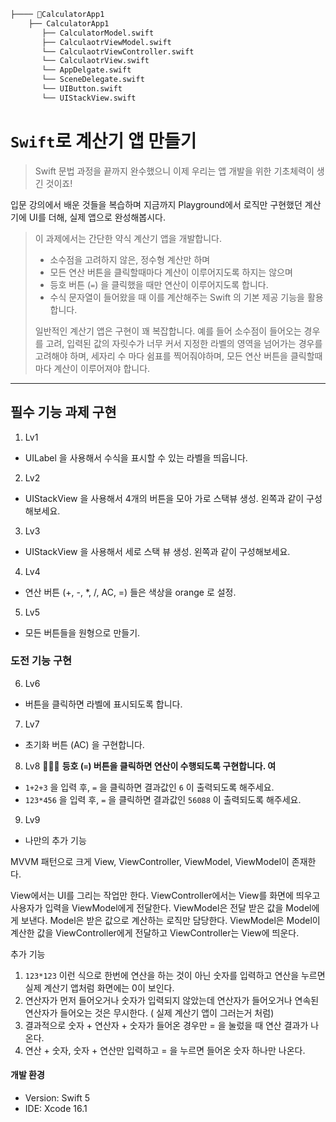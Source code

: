 ```bash
├──── CalculatorApp1
    ├── CalculatorApp1
       ├── CalculatorModel.swift
       ├── CalculaotrViewModel.swift
       └── CalculaotrViewController.swift
       └── CalculaotrView.swift
       └── AppDelgate.swift
       └── SceneDelegate.swift
       └── UIButton.swift
       └── UIStackView.swift
```

# `Swift`로 계산기 앱 만들기

> Swift 문법 과정을 끝까지 완수했으니 이제 우리는 앱 개발을 위한 기초체력이 생긴 것이죠! 

입문 강의에서 배운 것들을 복습하며 지금까지 Playground에서 로직만 구현했던 계산기에 UI를 더해, 실제 앱으로 완성해봅시다. 

> 이 과제에서는 간단한 약식 계산기 앱을 개발합니다.
> 
> 
>    - 소수점을 고려하지 않은, 정수형 계산만 하며
>    - 모든 연산 버튼을 클릭할때마다 계산이 이루어지도록 하지는 않으며
>    - 등호 버튼 (`=`) 을 클릭했을 때만 연산이 이루어지도록 합니다.
>    - 수식 문자열이 들어왔을 때 이를 계산해주는 Swift 의 기본 제공 기능을 활용합니다.
> 
> 일반적인 계산기 앱은 구현이 꽤 복잡합니다. 예를 들어 소수점이 들어오는 경우를 고려, 입력된 값의 자릿수가 너무 커서 지정한 라벨의 영역을 넘어가는 경우를 고려해야 하며, 세자리 수 마다 쉼표를 찍어줘야하며, 모든 연산 버튼을 클릭할때마다 계산이 이루어져야 합니다. 
>

---

## 필수 기능 과제 구현 

1. Lv1 
- UILabel 을 사용해서 수식을 표시할 수 있는 라벨을 띄웁니다.

2. Lv2
- UIStackView 을 사용해서 4개의 버튼을 모아 가로 스택뷰 생성. 왼쪽과 같이 구성해보세요.

3. Lv3
- UIStackView 을 사용해서 세로 스택 뷰 생성. 왼쪽과 같이 구성해보세요.

4. Lv4
- 연산 버튼 (+, -, *, /, AC, =) 들은 색상을 orange 로 설정.
5. Lv5
- 모든 버튼들을 원형으로 만들기.

### 도전 기능 구현

6. Lv6
- 버튼을 클릭하면 라벨에 표시되도록 합니다.

7. Lv7
- 초기화 버튼 (AC) 을 구현합니다.

8. Lv8
🧑🏻‍💻 **등호 (`=`) 버튼을 클릭하면 연산이 수행되도록 구현합니다.
여**

- `1+2+3` 을 입력 후, `=` 을 클릭하면 결과값인 `6` 이 출력되도록 해주세요.
- `123*456` 을 입력 후, `=` 을 클릭하면 결과값인 `56088` 이 출력되도록 해주세요.

9. Lv9
- 나만의 추가 기능

MVVM 패턴으로 크게 View, ViewController, ViewModel, ViewModel이 존재한다.

View에서는 UI를 그리는 작업만 한다. ViewController에서는 View를 화면에 띄우고 사용자가 입력을 ViewModel에게 전달한다.
ViewModel은 전달 받은 값을 Model에게 보낸다. Model은 받은 값으로 계산하는 로직만 담당한다. ViewModel은 Model이 계산한 값을 ViewController에게 전달하고 
ViewController는 View에 띄운다.

추가 기능

1. `123*123` 이런 식으로 한번에 연산을 하는 것이 아닌 숫자를 입력하고 연산을 누르면 실제 계산기 앱처럼 화면에는 0이 보인다.
2. 연산자가 먼저 들어오거나 숫자가 입력되지 않았는데 연산자가 들어오거나 연속된 연산자가 들어오는 것은 무시한다. ( 실제 계산기 앱이 그러는거 처럼)
3. 결과적으로 숫자 + 연산자 + 숫자가 들어온 경우만 = 을 눌렀을 때 연산 결과가 나온다.
4. 연산 + 숫자, 숫자 + 연산만 입력하고 = 을 누르면 들어온 숫자 하나만 나온다.  

      
#### 개발 환경

 - Version: Swift 5
 - IDE: Xcode 16.1

